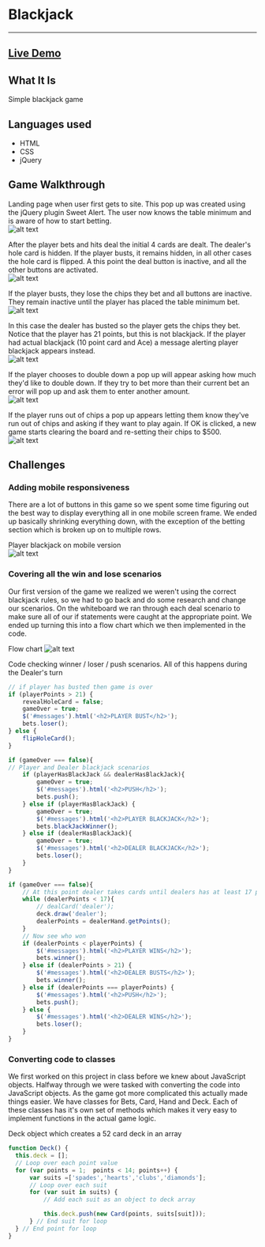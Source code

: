 # Blackjack
---
## [Live Demo](http://julies-blackjack.bitballoon.com/)

## What It Is
Simple blackjack game

## Languages used
* HTML
* CSS
* jQuery

## Game Walkthrough
Landing page when user first gets to site. This pop up was created using the jQuery plugin Sweet Alert. The user now knows the table minimum and is aware of how to start betting.
<br>
![alt text](https://github.com/juliemdyer/Blackjack/blob/master/screenshots/start_game.png)

After the player bets and hits deal the initial 4 cards are dealt. The dealer's hole card is hidden. If the player busts, it remains hidden, in all other cases the hole card is flipped. A this point the deal button is inactive, and all the other buttons are activated.
<br>
![alt text](https://github.com/juliemdyer/Blackjack/blob/master/screenshots/deal.png)

If the player busts, they lose the chips they bet and all buttons are inactive. They remain inactive until the player has placed the table minimum bet.
<br>
![alt text](https://github.com/juliemdyer/Blackjack/blob/master/screenshots/player_bust.png)

In this case the dealer has busted so the player gets the chips they bet. Notice that the player has 21 points, but this is not blackjack. If the player had actual blackjack (10 point card and Ace) a message alerting player blackjack appears instead.
<br>
![alt text](https://github.com/juliemdyer/Blackjack/blob/master/screenshots/dealer_bust.png)


If the player chooses to double down a pop up will appear asking how much they'd like to double down. If they try to bet more than their current bet an error will pop up and ask them to enter another amount.
<br>
![alt text](https://github.com/juliemdyer/Blackjack/blob/master/screenshots/double_down.png)

If the player runs out of chips a pop up appears letting them know they've run out of chips and asking if they want to play again. If OK is clicked, a new game starts clearing the board and re-setting their chips to $500.
<br>
![alt text](https://github.com/juliemdyer/Portfolio/blob/master/screenshots/game_over.png)



## Challenges

### Adding mobile responsiveness
There are a lot of buttons in this game so we spent some time figuring out the best way to display everything all in one mobile screen frame. We ended up basically shrinking everything down, with the exception of the betting section which is broken up on to multiple rows.

Player blackjack on mobile version
<br>
![alt text](https://github.com/juliemdyer/Blackjack/blob/master/screenshots/mobile.png)

### Covering all the win and lose scenarios
Our first version of the game we realized we weren't using the correct blackjack rules, so we had to go back and do some research and change our scenarios. On the whiteboard we ran through each deal scenario to make sure all of our if statements were caught at the appropriate point. We ended up turning this into a flow chart which we then implemented in the code.

Flow chart
![alt text](https://github.com/juliemdyer/Portfolio/blob/master/screenshots/flow_chart.png)

Code checking winner / loser / push scenarios. All of this happens during the Dealer's turn
```JavaScript
// if player has busted then game is over
if (playerPoints > 21) {
    revealHoleCard = false;
    gameOver = true;
    $('#messages').html('<h2>PLAYER BUST</h2>');
    bets.loser();
} else {
    flipHoleCard();
}

if (gameOver === false){
// Player and Dealer blackjack scenarios
    if (playerHasBlackJack && dealerHasBlackJack){
        gameOver = true;
        $('#messages').html('<h2>PUSH</h2>');
        bets.push();
    } else if (playerHasBlackJack) {
        gameOver = true;
        $('#messages').html('<h2>PLAYER BLACKJACK</h2>');
        bets.blackJackWinner();
    } else if (dealerHasBlackJack){
        gameOver = true;
        $('#messages').html('<h2>DEALER BLACKJACK</h2>');
        bets.loser();
    }
}

if (gameOver === false){
    // At this point dealer takes cards until dealers has at least 17 points
    while (dealerPoints < 17){
        // dealCard('dealer');
        deck.draw('dealer');
        dealerPoints = dealerHand.getPoints();
    }
    // Now see who won
    if (dealerPoints < playerPoints) {
        $('#messages').html('<h2>PLAYER WINS</h2>');
        bets.winner();
    } else if (dealerPoints > 21) {
        $('#messages').html('<h2>DEALER BUSTS</h2>');
        bets.winner();
    } else if (dealerPoints === playerPoints) {
        $('#messages').html('<h2>PUSH</h2>');
        bets.push();
    } else {
        $('#messages').html('<h2>DEALER WINS</h2>');
        bets.loser();
    }
}
```


### Converting code to classes
We first worked on this project in class before we knew about JavaScript objects. Halfway through we were tasked with converting the code into JavaScript objects. As the game got more complicated this actually made things easier. We have classes for Bets, Card, Hand and Deck. Each of these classes has it's own set of methods which makes it very easy to implement functions in the actual game logic.


Deck object which creates a 52 card deck in an array
```JavaScript
function Deck() {
  this.deck = [];
  // Loop over each point value
  for (var points = 1;  points < 14; points++) {
      var suits =['spades','hearts','clubs','diamonds'];
      // Loop over each suit
      for (var suit in suits) {
          // Add each suit as an object to deck array

          this.deck.push(new Card(points, suits[suit]));
      } // End suit for loop
  } // End point for loop
}
```
